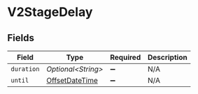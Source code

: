 # V2StageDelay


## Fields

| Field                                                                                     | Type                                                                                      | Required                                                                                  | Description                                                                               |
| ----------------------------------------------------------------------------------------- | ----------------------------------------------------------------------------------------- | ----------------------------------------------------------------------------------------- | ----------------------------------------------------------------------------------------- |
| `duration`                                                                                | *Optional\<String>*                                                                       | :heavy_minus_sign:                                                                        | N/A                                                                                       |
| `until`                                                                                   | [OffsetDateTime](https://docs.oracle.com/javase/8/docs/api/java/time/OffsetDateTime.html) | :heavy_minus_sign:                                                                        | N/A                                                                                       |